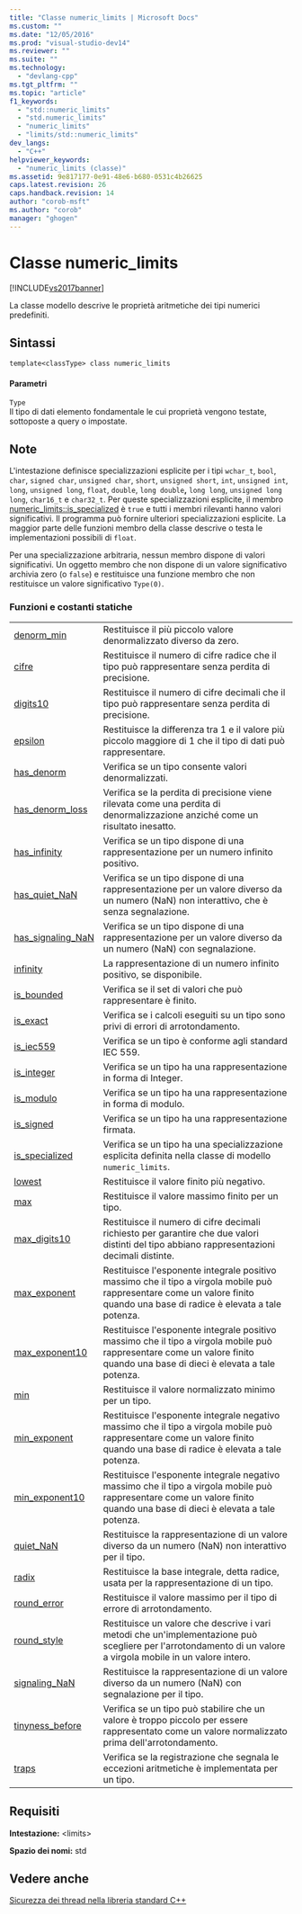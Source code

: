 ```yaml
---
title: "Classe numeric_limits | Microsoft Docs"
ms.custom: ""
ms.date: "12/05/2016"
ms.prod: "visual-studio-dev14"
ms.reviewer: ""
ms.suite: ""
ms.technology: 
  - "devlang-cpp"
ms.tgt_pltfrm: ""
ms.topic: "article"
f1_keywords: 
  - "std::numeric_limits"
  - "std.numeric_limits"
  - "numeric_limits"
  - "limits/std::numeric_limits"
dev_langs: 
  - "C++"
helpviewer_keywords: 
  - "numeric_limits (classe)"
ms.assetid: 9e817177-0e91-48e6-b680-0531c4b26625
caps.latest.revision: 26
caps.handback.revision: 14
author: "corob-msft"
ms.author: "corob"
manager: "ghogen"
---
```

# Classe numeric_limits
[!INCLUDE[vs2017banner](../assembler/inline/includes/vs2017banner.md)]

La classe modello descrive le proprietà aritmetiche dei tipi numerici predefiniti.  
  
## Sintassi  
  
```  
template<classType> class numeric_limits  
```  
  
#### Parametri  
 `Type`  
 Il tipo di dati elemento fondamentale le cui proprietà vengono testate, sottoposte a query o impostate.  
  
## Note  
 L'intestazione definisce specializzazioni esplicite per i tipi `wchar_t`, `bool`, `char`, `signed char`, `unsigned char`, `short`, `unsigned short`, `int`, `unsigned int`, `long`, `unsigned long`, `float`, `double`, `long double`**,** `long long`, `unsigned long long`, `char16_t` e `char32_t`. Per queste specializzazioni esplicite, il membro [numeric\_limits::is\_specialized](../Topic/numeric_limits::is_specialized.md) è `true` e tutti i membri rilevanti hanno valori significativi. Il programma può fornire ulteriori specializzazioni esplicite. La maggior parte delle funzioni membro della classe descrive o testa le implementazioni possibili di `float`.  
  
 Per una specializzazione arbitraria, nessun membro dispone di valori significativi. Un oggetto membro che non dispone di un valore significativo archivia zero \(o `false`\) e restituisce una funzione membro che non restituisce un valore significativo `Type(0)`.  
  
### Funzioni e costanti statiche  
  
|||  
|-|-|  
|[denorm\_min](../Topic/numeric_limits::denorm_min.md)|Restituisce il più piccolo valore denormalizzato diverso da zero.|  
|[cifre](../Topic/numeric_limits::digits.md)|Restituisce il numero di cifre radice che il tipo può rappresentare senza perdita di precisione.|  
|[digits10](../Topic/numeric_limits::digits10.md)|Restituisce il numero di cifre decimali che il tipo può rappresentare senza perdita di precisione.|  
|[epsilon](../Topic/numeric_limits::epsilon.md)|Restituisce la differenza tra 1 e il valore più piccolo maggiore di 1 che il tipo di dati può rappresentare.|  
|[has\_denorm](../Topic/numeric_limits::has_denorm.md)|Verifica se un tipo consente valori denormalizzati.|  
|[has\_denorm\_loss](../Topic/numeric_limits::has_denorm_loss.md)|Verifica se la perdita di precisione viene rilevata come una perdita di denormalizzazione anziché come un risultato inesatto.|  
|[has\_infinity](../Topic/numeric_limits::has_infinity.md)|Verifica se un tipo dispone di una rappresentazione per un numero infinito positivo.|  
|[has\_quiet\_NaN](../Topic/numeric_limits::has_quiet_NaN.md)|Verifica se un tipo dispone di una rappresentazione per un valore diverso da un numero \(NaN\) non interattivo, che è senza segnalazione.|  
|[has\_signaling\_NaN](../Topic/numeric_limits::has_signaling_NaN.md)|Verifica se un tipo dispone di una rappresentazione per un valore diverso da un numero \(NaN\) con segnalazione.|  
|[infinity](../Topic/numeric_limits::infinity.md)|La rappresentazione di un numero infinito positivo, se disponibile.|  
|[is\_bounded](../Topic/numeric_limits::is_bounded.md)|Verifica se il set di valori che può rappresentare è finito.|  
|[is\_exact](../Topic/numeric_limits::is_exact.md)|Verifica se i calcoli eseguiti su un tipo sono privi di errori di arrotondamento.|  
|[is\_iec559](../Topic/numeric_limits::is_iec559.md)|Verifica se un tipo è conforme agli standard IEC 559.|  
|[is\_integer](../Topic/numeric_limits::is_integer.md)|Verifica se un tipo ha una rappresentazione in forma di Integer.|  
|[is\_modulo](../Topic/numeric_limits::is_modulo.md)|Verifica se un tipo ha una rappresentazione in forma di modulo.|  
|[is\_signed](../Topic/numeric_limits::is_signed.md)|Verifica se un tipo ha una rappresentazione firmata.|  
|[is\_specialized](../Topic/numeric_limits::is_specialized.md)|Verifica se un tipo ha una specializzazione esplicita definita nella classe di modello `numeric_limits`.|  
|[lowest](../Topic/numeric_limits::lowest.md)|Restituisce il valore finito più negativo.|  
|[max](../Topic/numeric_limits::max.md)|Restituisce il valore massimo finito per un tipo.|  
|[max\_digits10](../Topic/numeric_limits::max_digits10.md)|Restituisce il numero di cifre decimali richiesto per garantire che due valori distinti del tipo abbiano rappresentazioni decimali distinte.|  
|[max\_exponent](../Topic/numeric_limits::max_exponent.md)|Restituisce l'esponente integrale positivo massimo che il tipo a virgola mobile può rappresentare come un valore finito quando una base di radice è elevata a tale potenza.|  
|[max\_exponent10](../Topic/numeric_limits::max_exponent10.md)|Restituisce l'esponente integrale positivo massimo che il tipo a virgola mobile può rappresentare come un valore finito quando una base di dieci è elevata a tale potenza.|  
|[min](../Topic/numeric_limits::min.md)|Restituisce il valore normalizzato minimo per un tipo.|  
|[min\_exponent](../Topic/numeric_limits::min_exponent.md)|Restituisce l'esponente integrale negativo massimo che il tipo a virgola mobile può rappresentare come un valore finito quando una base di radice è elevata a tale potenza.|  
|[min\_exponent10](../Topic/numeric_limits::min_exponent10.md)|Restituisce l'esponente integrale negativo massimo che il tipo a virgola mobile può rappresentare come un valore finito quando una base di dieci è elevata a tale potenza.|  
|[quiet\_NaN](../Topic/numeric_limits::quiet_NaN.md)|Restituisce la rappresentazione di un valore diverso da un numero \(NaN\) non interattivo per il tipo.|  
|[radix](../Topic/numeric_limits::radix.md)|Restituisce la base integrale, detta radice, usata per la rappresentazione di un tipo.|  
|[round\_error](../Topic/numeric_limits::round_error.md)|Restituisce il valore massimo per il tipo di errore di arrotondamento.|  
|[round\_style](../Topic/numeric_limits::round_style.md)|Restituisce un valore che descrive i vari metodi che un'implementazione può scegliere per l'arrotondamento di un valore a virgola mobile in un valore intero.|  
|[signaling\_NaN](../Topic/numeric_limits::signaling_NaN.md)|Restituisce la rappresentazione di un valore diverso da un numero \(NaN\) con segnalazione per il tipo.|  
|[tinyness\_before](../Topic/numeric_limits::tinyness_before.md)|Verifica se un tipo può stabilire che un valore è troppo piccolo per essere rappresentato come un valore normalizzato prima dell'arrotondamento.|  
|[traps](../Topic/numeric_limits::traps.md)|Verifica se la registrazione che segnala le eccezioni aritmetiche è implementata per un tipo.|  
  
## Requisiti  
 **Intestazione:** \<limits\>  
  
 **Spazio dei nomi:** std  
  
## Vedere anche  
 [Sicurezza dei thread nella libreria standard C\+\+](../standard-library/thread-safety-in-the-cpp-standard-library.md)